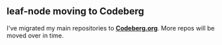 ## leaf-node moving to Codeberg

I've migrated my main repositories to
**[Codeberg.org](https://codeberg.org/leaf-node/)**. More repos will be moved
over in time.
